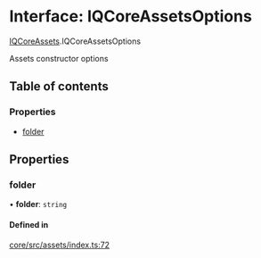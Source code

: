 # Interface: IQCoreAssetsOptions

[IQCoreAssets](../modules/IQCoreAssets.md).IQCoreAssetsOptions

Assets constructor options

## Table of contents

### Properties

- [folder](IQCoreAssets.IQCoreAssetsOptions.md#folder)

## Properties

### folder

• **folder**: `string`

#### Defined in

[core/src/assets/index.ts:72](https://github.com/iniquitybbs/iniquity/blob/d7c93a1/packages/core/src/assets/index.ts#L72)
